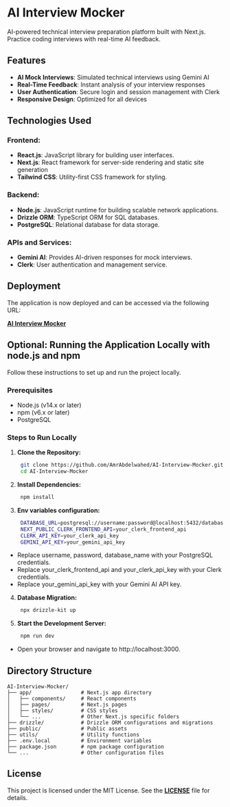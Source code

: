 # AI Interview Mocker

AI-powered technical interview preparation platform built with Next.js. Practice coding interviews with real-time AI feedback.

## Features
- **AI Mock Interviews**: Simulated technical interviews using Gemini AI
- **Real-Time Feedback**: Instant analysis of your interview responses
- **User Authentication**: Secure login and session management with Clerk
- **Responsive Design**: Optimized for all devices

## Technologies Used

### Frontend:

- **React.js**: JavaScript library for building user interfaces.
- **Next.js**:  React framework for server-side rendering and static site generation
- **Tailwind CSS**: Utility-first CSS framework for styling.

### Backend:

- **Node.js**: JavaScript runtime for building scalable network applications.
- **Drizzle ORM**:  TypeScript ORM for SQL databases.
- **PostgreSQL**: Relational database for data storage.

### APIs and Services:

- **Gemini AI**: Provides AI-driven responses for mock interviews.
- **Clerk**:  User authentication and management service.

## Deployment

The application is now deployed and can be accessed via the following URL:


**[AI Interview Mocker](https://ai-interview-mocker-amrabdelwaheds-projects.vercel.app/)**


## Optional: Running the Application Locally with node.js and npm

Follow these instructions to set up and run the project locally.

### Prerequisites
- Node.js (v14.x or later)
- npm (v6.x or later)
- PostgreSQL

### Steps to Run Locally

1. **Clone the Repository:**
   ```bash
    git clone https://github.com/AmrAbdelwahed/AI-Interview-Mocker.git
    cd AI-Interview-Mocker
    ```

2. **Install Dependencies:**
   ```bash
    npm install
    ```

3. **Env variables configuration:**
   ```bash
    DATABASE_URL=postgresql://username:password@localhost:5432/database_name
    NEXT_PUBLIC_CLERK_FRONTEND_API=your_clerk_frontend_api
    CLERK_API_KEY=your_clerk_api_key
    GEMINI_API_KEY=your_gemini_api_key
    ```

- Replace username, password, database_name with your PostgreSQL credentials.
- Replace your_clerk_frontend_api and your_clerk_api_key with your Clerk credentials.
- Replace your_gemini_api_key with your Gemini AI API key.

4. **Database Migration:** 
   ```bash
    npx drizzle-kit up
    ```

5. **Start the Development Server:**
   ```bash
    npm run dev
    ```
- Open your browser and navigate to http://localhost:3000.

## Directory Structure
    AI-Interview-Mocker/
    ├── app/                # Next.js app directory
    │   ├── components/     # React components
    │   ├── pages/          # Next.js pages
    │   ├── styles/         # CSS styles
    │   └── ...             # Other Next.js specific folders
    ├── drizzle/            # Drizzle ORM configurations and migrations
    ├── public/             # Public assets
    ├── utils/              # Utility functions
    ├── .env.local          # Environment variables
    ├── package.json        # npm package configuration
    └── ...                 # Other configuration files
## License

This project is licensed under the MIT License. See the **[LICENSE](https://github.com/AmrAbdelwahed/AI-Interview-Mocker/blob/main/LICENSE)** file for details.